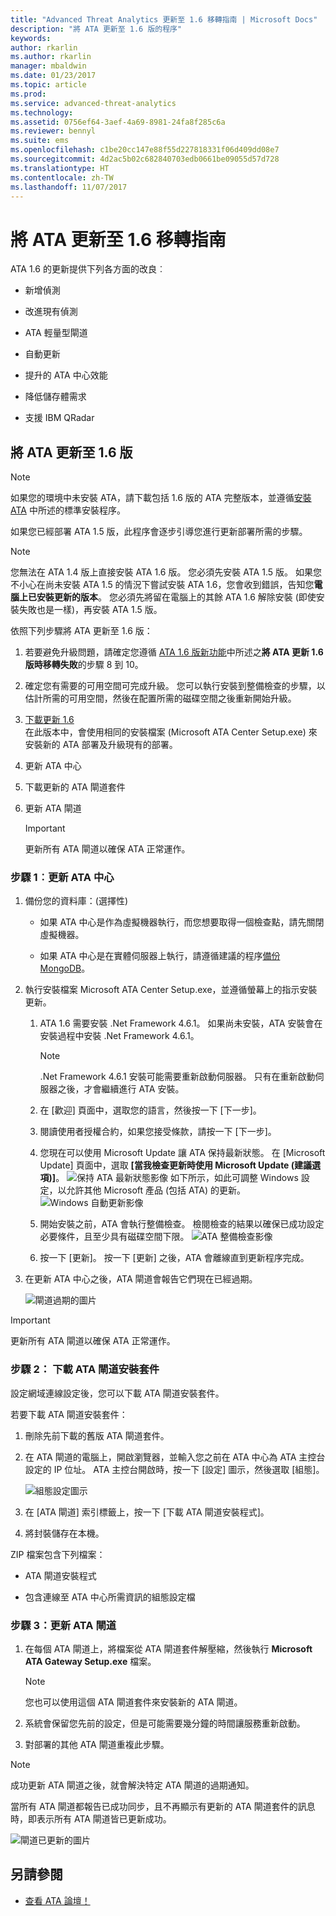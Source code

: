 ```yaml
---
title: "Advanced Threat Analytics 更新至 1.6 移轉指南 | Microsoft Docs"
description: "將 ATA 更新至 1.6 版的程序"
keywords: 
author: rkarlin
ms.author: rkarlin
manager: mbaldwin
ms.date: 01/23/2017
ms.topic: article
ms.prod: 
ms.service: advanced-threat-analytics
ms.technology: 
ms.assetid: 0756ef64-3aef-4a69-8981-24fa8f285c6a
ms.reviewer: bennyl
ms.suite: ems
ms.openlocfilehash: c1be20cc147e88f55d227818331f06d409dd08e7
ms.sourcegitcommit: 4d2ac5b02c682840703edb0661be09055d57d728
ms.translationtype: HT
ms.contentlocale: zh-TW
ms.lasthandoff: 11/07/2017
---
```

# <a name="ata-update-to-16-migration-guide"></a>將 ATA 更新至 1.6 移轉指南
ATA 1.6 的更新提供下列各方面的改良︰

-   新增偵測

-   改進現有偵測

-   ATA 輕量型閘道

-   自動更新

-   提升的 ATA 中心效能

-   降低儲存體需求

-   支援 IBM QRadar

## <a name="updating-ata-to-version-16"></a>將 ATA 更新至 1.6 版
> [!NOTE] 
> 如果您的環境中未安裝 ATA，請下載包括 1.6 版的 ATA 完整版本，並遵循[安裝 ATA](install-ata-step1.md) 中所述的標準安裝程序。

如果您已經部署 ATA 1.5 版，此程序會逐步引導您進行更新部署所需的步驟。

> [!NOTE] 
> 您無法在 ATA 1.4 版上直接安裝 ATA 1.6 版。 您必須先安裝 ATA 1.5 版。 如果您不小心在尚未安裝 ATA 1.5 的情況下嘗試安裝 ATA 1.6，您會收到錯誤，告知您**電腦上已安裝更新的版本**。 您必須先將留在電腦上的其餘 ATA 1.6 解除安裝 (即使安裝失敗也是一樣)，再安裝 ATA 1.5 版。

依照下列步驟將 ATA 更新至 1.6 版：

1. 若要避免升級問題，請確定您遵循 [ATA 1.6 版新功能](whats-new-version-1.6.md)中所述之**將 ATA 更新 1.6 版時移轉失敗**的步驟 8 到 10。
2. 確定您有需要的可用空間可完成升級。 您可以執行安裝到整備檢查的步驟，以估計所需的可用空間，然後在配置所需的磁碟空間之後重新開始升級。
1.  [下載更新 1.6](http://www.microsoft.com/evalcenter/evaluate-microsoft-advanced-threat-analytics)<br>
在此版本中，會使用相同的安裝檔案 (Microsoft ATA Center Setup.exe) 來安裝新的 ATA 部署及升級現有的部署。

2.  更新 ATA 中心

3.  下載更新的 ATA 閘道套件

4.  更新 ATA 閘道

    > [!IMPORTANT]
    > 更新所有 ATA 閘道以確保 ATA 正常運作。

### <a name="step-1-update-the-ata-center"></a>步驟 1︰更新 ATA 中心

1.  備份您的資料庫：(選擇性)

    -   如果 ATA 中心是作為虛擬機器執行，而您想要取得一個檢查點，請先關閉虛擬機器。

    -   如果 ATA 中心是在實體伺服器上執行，請遵循建議的程序[備份 MongoDB](https://docs.mongodb.org/manual/core/backups/)。

2.  執行安裝檔案 Microsoft ATA Center Setup.exe，並遵循螢幕上的指示安裝更新。

    1.  ATA 1.6 需要安裝 .Net Framework 4.6.1。 如果尚未安裝，ATA 安裝會在安裝過程中安裝 .Net Framework 4.6.1。
    
        > [!NOTE] 
        > .Net Framework 4.6.1 安裝可能需要重新啟動伺服器。 只有在重新啟動伺服器之後，才會繼續進行 ATA 安裝。
    
    2.  在 [歡迎] 頁面中，選取您的語言，然後按一下 [下一步]。

    3.  閱讀使用者授權合約，如果您接受條款，請按一下 [下一步]。

    4.  您現在可以使用 Microsoft Update 讓 ATA 保持最新狀態。  在 [Microsoft Update] 頁面中，選取 **[當我檢查更新時使用 Microsoft Update (建議選項)]**。
    ![保持 ATA 最新狀態影像](media/ata_ms_update.png) 如下所示，如此可調整 Windows 設定，以允許其他 Microsoft 產品 (包括 ATA) 的更新。 
     ![Windows 自動更新影像](media/ata_installupdatesautomatically.png)

    5.  開始安裝之前，ATA 會執行整備檢查。 檢閱檢查的結果以確保已成功設定必要條件，且至少具有磁碟空間下限。 
    ![ATA 整備檢查影像](media/ata_install_readinesschecks.png)

    6.  按一下 [更新]。 按一下 [更新] 之後，ATA 會離線直到更新程序完成。

3.  在更新 ATA 中心之後，ATA 閘道會報告它們現在已經過期。

    ![閘道過期的圖片](media/ATA-center-outdated.png)

> [!IMPORTANT] 
> 更新所有 ATA 閘道以確保 ATA 正常運作。

### <a name="step-2-download-the-ata-gateway-setup-package"></a>步驟 2： 下載 ATA 閘道安裝套件
設定網域連線設定後，您可以下載 ATA 閘道安裝套件。

若要下載 ATA 閘道安裝套件：

1.  刪除先前下載的舊版 ATA 閘道套件。

2.  在 ATA 閘道的電腦上，開啟瀏覽器，並輸入您之前在 ATA 中心為 ATA 主控台設定的 IP 位址。 ATA 主控台開啟時，按一下 [設定] 圖示，然後選取 [組態]。

    ![組態設定圖示](media/ATA-config-icon.png)

3.  在 [ATA 閘道] 索引標籤上，按一下 [下載 ATA 閘道安裝程式]。

4.  將封裝儲存在本機。

ZIP 檔案包含下列檔案：

-   ATA 閘道安裝程式

-   包含連線至 ATA 中心所需資訊的組態設定檔

### <a name="step-3-update-the-ata-gateways"></a>步驟 3：更新 ATA 閘道

1.  在每個 ATA 閘道上，將檔案從 ATA 閘道套件解壓縮，然後執行 **Microsoft ATA Gateway Setup.exe** 檔案。

    > [!NOTE] 
    > 您也可以使用這個 ATA 閘道套件來安裝新的 ATA 閘道。

2.  系統會保留您先前的設定，但是可能需要幾分鐘的時間讓服務重新啟動。

3.  對部署的其他 ATA 閘道重複此步驟。

> [!NOTE] 
> 成功更新 ATA 閘道之後，就會解決特定 ATA 閘道的過期通知。

當所有 ATA 閘道都報告已成功同步，且不再顯示有更新的 ATA 閘道套件的訊息時，即表示所有 ATA 閘道皆已更新成功。

![閘道已更新的圖片](media/ATA-gw-updated.png)


## <a name="see-also"></a>另請參閱

- [查看 ATA 論壇！](https://social.technet.microsoft.com/Forums/security/home?forum=mata)
